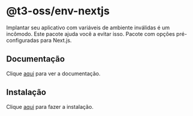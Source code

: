 # @t3-oss/env-nextjs

Implantar seu aplicativo com variáveis ​​de ambiente inválidas é um incômodo. Este pacote ajuda você a evitar isso. Pacote com opções pré-configuradas para Next.js.

## Documentação

Clique [aqui](https://github.com/t3-oss/t3-env) para ver a documentação.

## Instalação

Clique [aqui](https://www.npmjs.com/package/@t3-oss/env-nextjs) para fazer a instalação.
